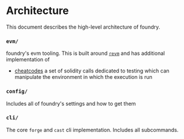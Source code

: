 # Architecture

This document describes the high-level architecture of foundry.

### `evm/`

foundry's evm tooling. This is built around [`revm`](https://github.com/bluealloy/revm) and has additional
implementation of

-   [cheatcodes](./cheatcodes.md) a set of solidity calls dedicated to testing which can manipulate the environment in
    which the execution is run

### `config/`

Includes all of foundry's settings and how to get them

### `cli/`

The core `forge` and `cast` cli implementation. Includes all subcommands.
